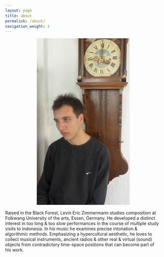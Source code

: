 ```yaml
---
layout: page
title: about
permalink: /about/
navigation_weight: 1
---
```


<p style="text-align:center;"><img src="/assets/zimmermann.jpg" alt="drawing" width="300"/>

<p style="text-align:left;">

Raised in the Black Forest, Levin Eric Zimmermann studies composition at Folkwang University of the arts, Essen, Germany. He developed a distinct interest in too long & too slow performances in the course of multiple study visits to Indonesia. In his music he examines precise intonation & algorithmic methods. Emphasizing a hypercultural aesthetic, he loves to collect musical instruments, ancient radios & other real & virtual (sound) objects from contradictory time-space positions that can become part of his work.
